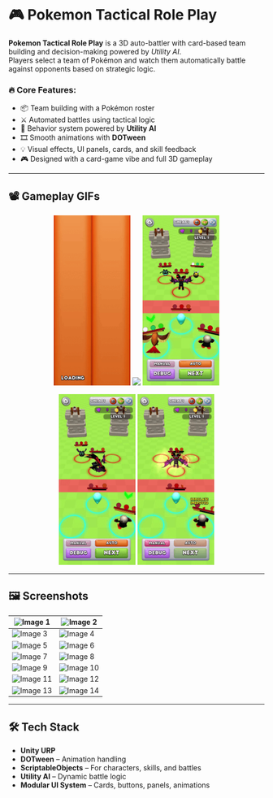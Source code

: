 # 🎮 Pokemon Tactical Role Play

**Pokemon Tactical Role Play** is a 3D auto-battler with card-based team building and decision-making powered by *Utility AI*.  
Players select a team of Pokémon and watch them automatically battle against opponents based on strategic logic.

### 🔥 Core Features:
- 📦 Team building with a Pokémon roster  
- ⚔️ Automated battles using tactical logic  
- 🧠 Behavior system powered by **Utility AI**  
- 🎞️ Smooth animations with **DOTween**  
- 💡 Visual effects, UI panels, cards, and skill feedback  
- 🎮 Designed with a card-game vibe and full 3D gameplay

---

## 📽️ Gameplay GIFs

<p align="center">
  <img src="https://github.com/SinlessDevil/PokemonTacticalRolePlay/blob/main/Gifs/Gif_1.gif?raw=true" width="30%" />
  <img src="https://github.com/SinlessDevil/PokemonTacticalRolePlay/blob/main/Gifs/Gif_2.gif?raw=true" width="30%" />
  <img src="https://github.com/SinlessDevil/PokemonTacticalRolePlay/blob/main/Gifs/Gif_3.gif?raw=true" width="30%" />
</p>
<p align="center">
  <img src="https://github.com/SinlessDevil/PokemonTacticalRolePlay/blob/main/Gifs/Gif_4.gif?raw=true" width="30%" />
  <img src="https://github.com/SinlessDevil/PokemonTacticalRolePlay/blob/main/Gifs/Gif_5.gif?raw=true" width="30%" />
</p>

---

## 🖼️ Screenshots

| ![Image 1](https://github.com/SinlessDevil/Pokemon_Tactical_Role_Play/blob/main/Images/Image%20(3).png) | ![Image 2](https://github.com/SinlessDevil/Pokemon_Tactical_Role_Play/blob/main/Images/Image%20(4).png) |
| ----------------------------------------------------- | ------------------------------------------------------- |
| ![Image 3](https://github.com/SinlessDevil/Pokemon_Tactical_Role_Play/blob/main/Images/Image%20(5).png) | ![Image 4](https://github.com/SinlessDevil/Pokemon_Tactical_Role_Play/blob/main/Images/Image%20(6).png) |
| ![Image 5](https://github.com/SinlessDevil/Pokemon_Tactical_Role_Play/blob/main/Images/Image%20(1).png) | ![Image 6](https://github.com/SinlessDevil/Pokemon_Tactical_Role_Play/blob/main/Images/Image%20(2).png) |
| ![Image 7](https://github.com/SinlessDevil/Pokemon_Tactical_Role_Play/blob/main/Images/Image%20(7).png) | ![Image 8](https://github.com/SinlessDevil/Pokemon_Tactical_Role_Play/blob/main/Images/Image%20(8).png) |
| ![Image 9](https://github.com/SinlessDevil/Pokemon_Tactical_Role_Play/blob/main/Images/Image%20(9).png) | ![Image 10](https://github.com/SinlessDevil/Pokemon_Tactical_Role_Play/blob/main/Images/Image%20(15).png) |
| ![Image 11](https://github.com/SinlessDevil/Pokemon_Tactical_Role_Play/blob/main/Images/Image%20(14).png) | ![Image 12](https://github.com/SinlessDevil/Pokemon_Tactical_Role_Play/blob/main/Images/Image%20(12).png) |
| ![Image 13](https://github.com/SinlessDevil/Pokemon_Tactical_Role_Play/blob/main/Images/Image%20(13).png) | ![Image 14](https://github.com/SinlessDevil/Pokemon_Tactical_Role_Play/blob/main/Images/Image%20(11).png) |

---

## 🛠️ Tech Stack

- **Unity URP**  
- **DOTween** – Animation handling  
- **ScriptableObjects** – For characters, skills, and battles  
- **Utility AI** – Dynamic battle logic  
- **Modular UI System** – Cards, buttons, panels, animations 
